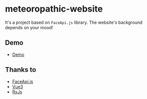 # meteoropathic-website
It's a project based on `FaceApi.js` library.
The website's background depends on your mood!

## Demo
- [Demo](http://meteoropathic-website.danielzotti.it/)

## Thanks to
- [FaceApi.js](https://justadudewhohacks.github.io/face-api.js/docs/index.html)
- [Vue3](https://v3.vuejs.org/)
- [RxJs](https://rxjs.dev/guide/overviewß)
